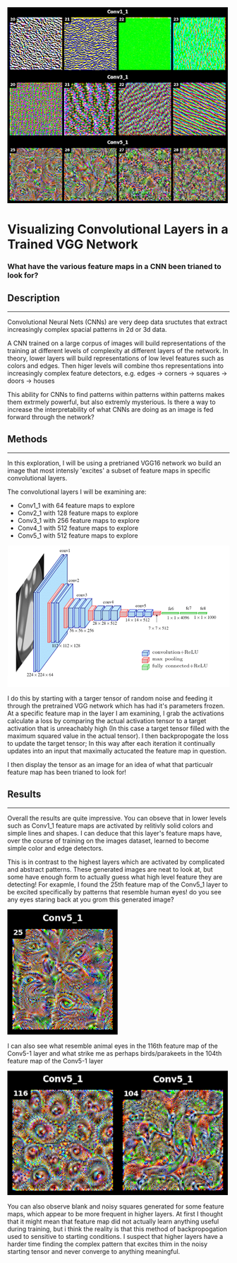 <img src="./portfolio/backprop_painting/assets/readme.jpeg" width="500"/>

# Visualizing Convolutional Layers in a Trained VGG Network

### What have the various feature maps in a CNN been trianed to look for?

## Description

---

Convolutional Neural Nets (CNNs) are very deep data sructutes that extract increasingly complex spacial patterns in 2d or 3d data.

A CNN trained on a large corpus of images will build representations of the training at different levels of complexity at different layers of the network. In theory, lower layers will build representations of low level features such as colors and edges. Then higer levels will combine thos representations into increasingly complex feature detectors, e.g. edges -> corners -> squares -> doors -> houses

This ability for CNNs to find patterns within patterns within patterns makes them extrmely powerful, but also extremly mysterious. Is there a way to increase the interpretability of what CNNs are doing as an image is fed forward through the network?

## Methods

---

In this exploration, I will be using a pretrianed VGG16 network wo build an image that most intensly 'excites' a subset of feature maps in specific convolutional layers.

The convolutional layers I will be examining are:
- Conv1_1 with 64 feature maps to explore
- Conv2_1 with 128 feature maps to explore
- Conv3_1 with 256 feature maps to explore
- Conv4_1 with 512 feature maps to explore
- Conv5_1 with 512 feature maps to explore

<img src="./portfolio/backprop_painting/assets/readme_a.png" width="600"/>

I do this by starting with a targer tensor of random noise and feeding it through the pretrained VGG network which has had it's parameters frozen. At a specific feature map in the layer I am examining, I grab the activations calculate a loss by comparing the actual activation tensor to a target activation that is unreachably high (In this case a target tensor filled with the maximum squared value in the actual tensor). I then backpropogate the loss to update the target tensor; In this way after each iteration it continually updates into an input that maximally actucated the feature map in question.

I then display the tensor as an image for an idea of what that particualr feature map has been trianed to look for! 

## Results

---

Overall the results are quite impressive. You can obseve that in lower levels such as Conv1_1 feature maps are activated by relitivly solid colors and simple lines and shapes. I can deduce that this layer's feature maps have, over the course of training on the images dataset, learned to become simple color and edge detectors.

This is in contrast to the highest layers which are activated by complicated and abstract patterns. These generated images are neat to look at, but some have enough form to actually guess what high level feature they are detecting!
For exapmle, I found the 25th feature map of the Conv5_1 layer to be excited specifically by patterns that resemble human eyes! do you see any eyes staring back at you grom this generated image?

<img src="./portfolio/backprop_painting/assets/output1.png" width="250"/>

I can also see what resemble animal eyes in the 116th feature map of the Conv5-1 layer and what strike me as perhaps birds/parakeets in the 104th feature map of the Conv5-1 layer

<img src="./portfolio/backprop_painting/assets/output2.jpeg" width="500"/>


You can also observe blank and noisy squares generated for some feature maps, which appear to be more frequent in higher layers.
At first I thought that it might mean that feature map did not actually learn anything useful during training, but i think the reality is that this method of backpropogation used to sensitive to starting conditions. I suspect that higher layers have a harder time finding the complex pattern that excites thim in the noisy starting tensor and never converge to anything meaningful. 

